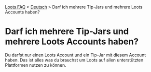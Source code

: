 [Loots FAQ](../../) > [Deutsch](../) > Darf ich mehrere Tip-Jars und mehrere Loots Accounts haben?

# Darf ich mehrere Tip-Jars und mehrere Loots Accounts haben?

Du darfst nur einen Loots Account und ein Tip-Jar mit diesem Account haben. Das ist alles was du brauchst um
Loots auf allen unterstützten Plattformen nutzen zu können.

